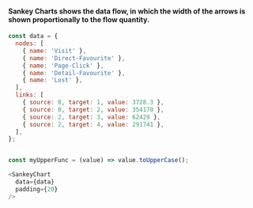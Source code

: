 #### Sankey Charts shows the data flow, in which the width of the arrows is shown proportionally to the flow quantity.
```js
const data = {
  nodes: [
    { name: 'Visit' },
    { name: 'Direct-Favourite' },
    { name: 'Page-Click' },
    { name: 'Detail-Favourite' },
    { name: 'Lost' },
  ],
  links: [
    { source: 0, target: 1, value: 3728.3 },
    { source: 0, target: 2, value: 354170 },
    { source: 2, target: 3, value: 62429 },
    { source: 2, target: 4, value: 291741 },
  ],
};


const myUpperFunc = (value) => value.toUpperCase(); 

<SankeyChart
  data={data}
  padding={20}
/>
```